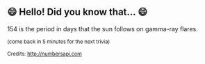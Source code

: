 ## :smile: Hello! Did you know that... :smile:
154 is the period in days that the sun follows on gamma-ray flares.

<sup>(come back in 5 minutes for the next trivia)</sup>


<sup>Credits: http://numbersapi.com</sup>
